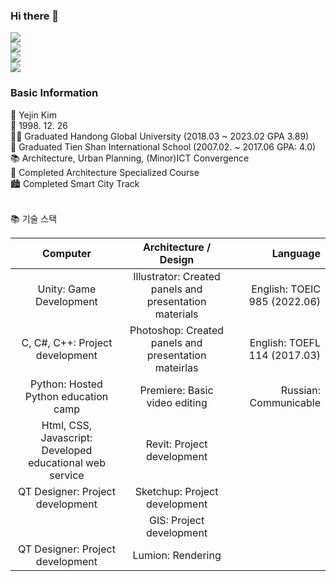 ### Hi there 👋

<a href="https://www.notion.so/About-Me-c1c42421ff1e4c0cae1f0dd59649e37d?pvs=4" target="_blank"><img src="https://img.shields.io/badge/Notion-000000?style=flat-square&logo=Notion&logoColor=white"/></a><br>
<a href="https://www.youtube.com/watch?v=DUV6YE9AAIE" target="_blank"><img src="https://img.shields.io/badge/Explanation_Video-FF0000?style=flat-square&logo=YouTube&logoColor=white"/></a><br>
<a href="https://www.youtube.com/watch?v=SqY8MXK_aIw" target="_blank"><img src="https://img.shields.io/badge/Demonstration_Video-FF0000?style=flat-square&logo=YouTube&logoColor=white"/></a><br>
<a href="https://youtu.be/SLMIAWHcuYE" target="_blank"><img src="https://img.shields.io/badge/Web_Demonstration-302683?style=flat-square&logo=HTML5&logoColor=white"/></a>

### Basic Information

💙 Yejin Kim <br>
👶  1998. 12. 26 <br>
👨‍🎓  Graduated Handong Global University (2018.03 ~ 2023.02 GPA 3.89) <br>
🏫  Graduated Tien Shan International School (2007.02. ~ 2017.06 GPA: 4.0) <br>
📚  Architecture, Urban Planning, (Minor)ICT Convergence <br>
📐  Completed Architecture Specialized Course <br>
🏙️  Completed Smart City Track <br>
<br>

📚  기술 스택

| Computer | Architecture / Design | Language |
|     :---:    |     :---:      |          ---: |
| Unity: Game Development   | Illustrator: Created panels and presentation materials     | English: TOEIC 985 (2022.06)    |
| C, C#, C++: Project development    | Photoshop: Created panels and presentation mateirlas      | English: TOEFL 114 (2017.03)     |
| Python: Hosted Python education camp    | Premiere: Basic video editing       | Russian: Communicable      |
| Html, CSS, Javascript: Developed educational web service    | Revit: Project development       |       |
| QT Designer: Project development    | Sketchup: Project development       |      |
|     | GIS: Project development       |       |
| QT Designer: Project development    | Lumion: Rendering       |       |






<!--
**yejin-eva/yejin-eva** is a ✨ _special_ ✨ repository because its `README.md` (this file) appears on your GitHub profile.

Here are some ideas to get you started:

- 🔭 I’m currently working on ...
- 🌱 I’m currently learning ...
- 👯 I’m looking to collaborate on ...
- 🤔 I’m looking for help with ...
- 💬 Ask me about ...
- 📫 How to reach me: ...
- 😄 Pronouns: ...
- ⚡ Fun fact: ...
-->
